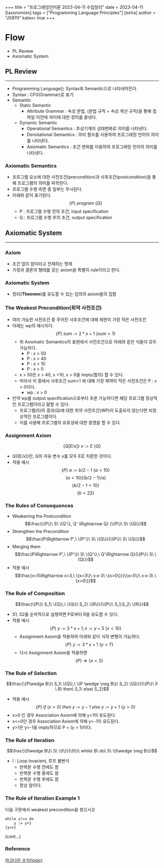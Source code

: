 +++
title = "프로그래밍언어론 2023-04-11 수업정리"
date = 2023-04-11
[taxonomies]
tags = ["Programming Language Principles"]
[extra]
author = "JS970"
katex= true
+++
# Flow
- PL Review
- Axiomatic System

## PL Review
---
- Programming Language는 Syntax와 Semantic으로 나타내어진다.
- Syntax : CFG(Grammar)로 표기
- Semantic
	- Static Semantic
		- Attribute Grammar : 속성 문법, (문법 규칙 + 속성 계산 규칙)을 통해 컴파일 이전에 의미에 대한 정의를 끝낸다.
	- Dynamic Semantic
		- Operational Semantics : 추상기계의 상태변화로 의미를 나타낸다.
		- Denotational Semantics : 의미 함수를 사용하여 프로그래밍 언어의 의미를 나타낸다.
		- Axiomatic Semantics : 조건 변화를 이용하여 프로그래밍 언어의 의미를 나타낸다.

### Axiomatic Semantics
- 프로그램 요소에 대한 사전조건(precondition)과 사후조건(postcondition)을 통해 프로그램의 의미를 파학한다.
- 프로그램 수행 측면 중 일부는 무시된다.
- 아래와 같이 표기된다.$$\{P\}\ program\ \{Q\}$$
	- P : 프로그램 수행 전의 조건, input specification
	- Q : 프로그램 수행 후의 조건, output specification

## Axiomatic System
---
### Axiom
- 조건 없이 참이라고 전제하는 명제
- 가정과 결론의 형태를 갖는 axiom을 특별히 rule이라고 한다.

### Axiomatic System
- 정리(**Theorem**)를 유도할 수 있는 임의의 axiom들의 집합

### The Weakest Precondition(최약 사전조건)
- 여러 가능한 사전조건 중 주어진 사후조건에 대해 제한이 가장 작은 사전조건
- 아래는 wp의 예시이다.$$\{P\}\ sum:= 2 * x +1\ \{sum>1\}$$
	- 위 Axiomatic Semantics의 표현에서 사전조건으로 아래와 같은 식들이 모두 가능하다.
		- P : x > 50
		- P : x > 40
		- P : x > 10
		- P : x > 0
	- x > 50은 x > 40, x >10, x > 0을 imply(함의) 할 수 있다.
	- 따라서 이 중에서 사후조건 sum>1 에 대해 가장 제약이 적은 사전조건은 P : x > 0이다.
		- wp : x > 0
- 만약 wp를 output specification으로부터 추론 가능하다면 해당 프로그램 정상적인 프로그램이라고 말할 수 있다.
	- 프로그램(S)의 결과(Q)에 대한 최약 사전조건(WP)이 도출되지 않는다면 비정상적인 프로그램이다.
	- 이를 사용해 프로그램의 유효성에 대한 증명을 할 수 있다.

### Assignment Axiom
$$\{Q[E/x]\}\ x:= E\ \{Q\}$$
- Q{\[E/x]}란, Q의 자유 변수 x를 모두 E로 치환한 것이다.
- 적용 예시
$$\{P\}\ a:=b/2-1\ \{a<10\}$$
$$\{a<10\}[(b/2-1)/a]$$
$$\{b/2-1 < 10\}$$
$$\{b<22\}$$

### The Rules of Consequences
- Weakening the Postcondition$$\frac{\{P\}\ S\ \{Q'\}, Q' \Rightarrow Q} {\{P\}\ S\ \{Q\}}$$
- Strengthen the Precondition$$\frac{P\Rightarrow P',\ \{P'\}\ S\ \{Q\}}{\{P\}\ S\ \{Q\}}$$
- Merging them$$\frac{P\Rightarrow P',\ \{P'\}\ S\ \{Q'\},\ Q'\Rightarrow Q}{\{P\}\ S\ \{Q\}}$$
- 적용 예시$$\frac{x>5\Rightarrow x>3,\ \{x>3\}\ x:x-3\ \{x>0\}}{\{x>5\}\ x:x-3\ \{x>0\}}$$
### The Rule of Composition
$$\frac{\{P\}\ S_1\ \{Q\},\ \{Q\}\ S_2\ \{R\}}{\{P\}\ S_1;S_2\ \{R\}}$$
- S1, S2를 순차적으로 실행하면 P로부터 R을 유도할 수 있다.
- 적용 예시$$\{P\}\ y:=3*x + 1;x:= y+3\ \{x<10\}$$
	- Assignment Axiom을 적용하여 아래와 같이 식의 변형이 가능하다.$$\{P\}\ y:=3*x+1\ \{y<7\}$$
	- 다시 Assignment Axiom을 적용하면$$\{P\}\Rightarrow\{x<2\}$$

### The Rule of Selection
$$\frac{\{P\wedge B\}\ S_1\ \{Q\},\ \{P \wedge \neg B\}\ S_2\ \{Q\}}{\{P\}\ if \ B\ then\ S_1\ else\ S_2}$$
- 적용 예시$$\{P\}\ if\ (x>0)\ then\ y:=y-1\ else\ y:=y+1\ \{y>0\}$$
- x>0 인 경우 Association Axiom에 의해 y>1이 유도된다.
- x<=0인 경우 Association Axiom에 의해 y>-1이 유도된다.
- y>1은 y>-1을 imply하므로 P = (y > 1)이다.

### The Rule of Iteration
$$\frac{\{I\wedge B\}\ S\ \{I\}}{\{I\}\ while\ B\ do\ S\ \{I\wedge \neg B\}}$$
- I : Loop Invarient, 루프 불변식
	- 반복문 수행 전에도 참
	- 반복문 수행 중에도 참
	- 반복문 수행 후에도 참
	- 항상 참이다.

### The Rule of Iteration Example 1
다음 구문에서 weakest precondition을 찾으시오
```BNF
while y!=x do
	y := y+1
{y=x}
```
(cont...)

### Reference
[마크다운 수식(logic)](http://tomoyo.ivyro.net/123/wiki.php/%EC%88%98%EB%A6%AC%EB%85%BC%EB%A6%AC%2Cmathematical_logic)